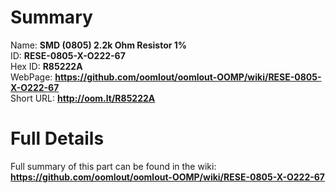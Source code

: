 
Summary
=================
  
Name: __SMD (0805) 2.2k Ohm Resistor 1%__    
ID: __RESE-0805-X-O222-67__   
Hex ID: __R85222A__   
WebPage: __https://github.com/oomlout/oomlout-OOMP/wiki/RESE-0805-X-O222-67__   
Short URL: __http://oom.lt/R85222A__   

Full Details
==========================
Full summary of this part can be found in the wiki:   
__https://github.com/oomlout/oomlout-OOMP/wiki/RESE-0805-X-O222-67__    

